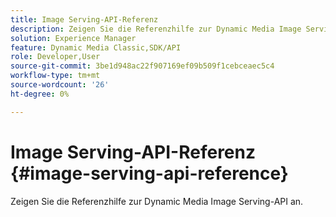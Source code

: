 ```yaml
---
title: Image Serving-API-Referenz
description: Zeigen Sie die Referenzhilfe zur Dynamic Media Image Serving-API an.
solution: Experience Manager
feature: Dynamic Media Classic,SDK/API
role: Developer,User
source-git-commit: 3be1d948ac22f907169ef09b509f1cebceaec5c4
workflow-type: tm+mt
source-wordcount: '26'
ht-degree: 0%

---
```



# Image Serving-API-Referenz {#image-serving-api-reference}

Zeigen Sie die Referenzhilfe zur Dynamic Media Image Serving-API an.
